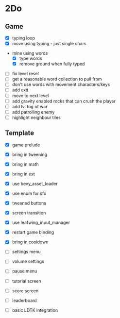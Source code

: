 # 2Do

## Game

- [x] typing loop
- [x] move using typing - just single chars
- mine using words
  - [x] type words
  - [x] remove ground when fully typed
- [ ] fix level reset
- [ ] get a reasonable word collection to pull from
- [ ] don't use words with movement characters/keys
- [ ] add exit
- [ ] move to next level
- [ ] add gravity enabled rocks that can crush the player
- [ ] add lvl fog of war
- [ ] add patrolling enemy
- [ ] highlight neighbour tiles

## Template

- [x] game prelude
- [x] bring in tweening
- [x] bring in math
- [x] bring in ext
- [x] use bevy_asset_loader
- [x] use enum for sfx
- [x] tweened buttons
- [x] screen transition
- [x] use leafwing_input_manager
- [x] restart game binding
- [x] bring in cooldown
- [ ] settings menu
- [ ] volume settings
- [ ] pause menu
- [ ] tutorial screen
- [ ] score screen
- [ ] leaderboard
- [ ] basic LDTK integration


